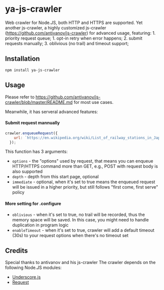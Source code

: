 ya-js-crawler
==========

Web crawler for Node.JS, both HTTP and HTTPS are supported.
Yet another js-crawler, a highly customized js-crawler (https://github.com/antivanov/js-crawler) for advanced usage, featuring: 1. priority request queue; 1. opt-in retry when error happens; 2. submit requests manually; 3. oblivious (no trail) and timeout support;

## Installation

```
npm install ya-js-crawler
```

## Usage
Please refer to https://github.com/antivanov/js-crawler/blob/master/README.md for most use cases.

Meanwhile, it has serveral advanced features:

#### Submit request mannually

```javascript
crawler.enqueueRequest({
    url: `https://en.wikipedia.org/wiki/List_of_railway_stations_in_Japan:_${postfix}`
  });
```

This function has 3 arguments: 
* `options` - the "options" used by request, that means you can enqueue HTTP/HTTPS command more than GET, e.g., POST with request body is also supported
* `depth` - depth from this start page, optional
* `immediate` - optional, when it's set to true means the enqueued request will be issued in a higher priority, but still follows "first come, first serve" policy

#### More setting for .configure

* `oblivious` - when it's set to true, no trail will be recorded, thus the memory space will be saved. In this case, you might need to handle duplication in program logic
* `enableTimeout` - when it's set to true, crawler will add a default timeout (30s) to your request options when there's no timeout set

Credits
---------------

Special thanks to antivanov and his js-crawler
The crawler depends on the following Node.JS modules:

* [Underscore.js]
* [Request]

[Underscore.js]: http://underscorejs.org/
[Request]: https://github.com/mikeal/request